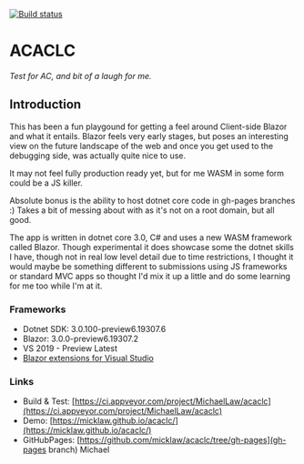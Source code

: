 [![Build status](https://ci.appveyor.com/api/projects/status/06qaon7d196m6iw9?svg=true)](https://ci.appveyor.com/project/MichaelLaw/acaclc)

# ACACLC
*Test for AC, and bit of a laugh for me.* 


## Introduction

This has been a fun playgound for getting a feel around Client-side Blazor and what it entails. Blazor feels very early stages, but poses an interesting view on the future landscape of the web and once you get used to the debugging side, was actually quite nice to use. 

It may not feel fully production ready yet, but for me WASM in some form could be a JS killer.

Absolute bonus is the ability to host dotnet core code in gh-pages branches :) Takes a bit of messing about with as it's not on a root domain, but all good.

The app is written in dotnet core 3.0, C# and uses a new WASM framework called Blazor. Though experimental it does showcase some the dotnet skills I have, though not in real low level detail due to time restrictions, I thought it would maybe be something different to submissions using JS frameworks or standard MVC apps so thought I'd mix it up a little and do some learning for me too while I'm at it.

### Frameworks

* Dotnet SDK: 3.0.100-preview6.19307.6
* Blazor: 3.0.0-preview6.19307.2
* VS 2019 - Preview Latest
* [Blazor extensions for Visual Studio](https://marketplace.visualstudio.com/items?itemName=aspnet.blazor)

### Links

* Build & Test: [https://ci.appveyor.com/project/MichaelLaw/acaclc](https://ci.appveyor.com/project/MichaelLaw/acaclc)
* Demo: [https://micklaw.github.io/acaclc/](https://micklaw.github.io/acaclc/)
* GitHubPages: [https://github.com/micklaw/acaclc/tree/gh-pages](gh-pages branch)
Michael
